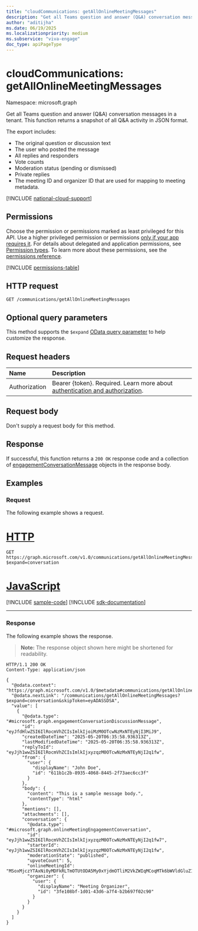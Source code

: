 ```yaml
---
title: "cloudCommunications: getAllOnlineMeetingMessages"
description: "Get all Teams question and answer (Q&A) conversation messages in a tenant."
author: "aditijha"
ms.date: 06/19/2025
ms.localizationpriority: medium
ms.subservice: "viva-engage"
doc_type: apiPageType
---
```


# cloudCommunications: getAllOnlineMeetingMessages

Namespace: microsoft.graph

Get all Teams question and answer (Q&A) conversation messages in a tenant. This function returns a snapshot of all Q&A activity in JSON format.

The export includes:
- The original question or discussion text
- The user who posted the message
- All replies and responders
- Vote counts
- Moderation status (pending or dismissed)
- Private replies
- The meeting ID and organizer ID that are used for mapping to meeting metadata.

[!INCLUDE [national-cloud-support](../../includes/global-only.md)]

## Permissions

Choose the permission or permissions marked as least privileged for this API. Use a higher privileged permission or permissions [only if your app requires it](/graph/permissions-overview#best-practices-for-using-microsoft-graph-permissions). For details about delegated and application permissions, see [Permission types](/graph/permissions-overview#permission-types). To learn more about these permissions, see the [permissions reference](/graph/permissions-reference).

<!-- { "blockType": "permissions", "name": "cloudcommunications_getallonlinemeetingmessages" } -->
[!INCLUDE [permissions-table](../includes/permissions/cloudcommunications-getallonlinemeetingmessages-permissions.md)]


## HTTP request

<!-- {
  "blockType": "ignored"
}
-->
``` http
GET /communications/getAllOnlineMeetingMessages
```

## Optional query parameters

This method supports the `$expand` [OData query parameter](/graph/query-parameters) to help customize the response. 

## Request headers

|Name|Description|
|:---|:---|
|Authorization|Bearer {token}. Required. Learn more about [authentication and authorization](/graph/auth/auth-concepts).|

## Request body

Don't supply a request body for this method.

## Response

If successful, this function returns a `200 OK` response code and a collection of [engagementConversationMessage](../resources/engagementconversationmessage.md) objects in the response body. 

## Examples

### Request

The following example shows a request.
# [HTTP](#tab/http)
<!-- {
  "blockType": "request",
  "name": "cloudcommunicationsthis.getallonlinemeetingmessages"
}
-->
``` http
GET https://graph.microsoft.com/v1.0/communications/getAllOnlineMeetingMessages?$expand=conversation
```

# [JavaScript](#tab/javascript)
[!INCLUDE [sample-code](../includes/snippets/javascript/cloudcommunicationsthisgetallonlinemeetingmessages-javascript-snippets.md)]
[!INCLUDE [sdk-documentation](../includes/snippets/snippets-sdk-documentation-link.md)]

---

### Response

The following example shows the response.
>**Note:** The response object shown here might be shortened for readability.
<!-- {
  "blockType": "response",
  "truncated": true,
  "@odata.type": "Collection(microsoft.graph.engagementConversationMessage)"
}
-->
``` http
HTTP/1.1 200 OK
Content-Type: application/json

{
  "@odata.context": "https://graph.microsoft.com/v1.0/$metadata#communications/getAllOnlineMeetingMessages",
  "@odata.nextLink": "/communications/getAllOnlineMeetingMessages?$expand=conversation&skipToken=eyADASSDSA",
  "value": [
    {
      "@odata.type": "#microsoft.graph.engagementConversationDiscussionMessage",
      "id": "eyJfdHlwZSI6IlRocmVhZCIsImlkIjoiMzM0OTcwNzMxNTEyNjI3MiJ9",
      "createdDateTime": "2025-05-20T06:35:58.936313Z",
      "lastModifiedDateTime": "2025-05-20T06:35:58.936313Z",
      "replyToId": "eyJjh1wwZSI6IlRocmVhZCIsImlkIjxyzqzM0OTcwNzMxNTEyNjI2q1fw",
      "from": {
        "user": {
          "displayName": "John Doe",
          "id": "611b1c2b-8935-4068-8445-2f73aec6cc3f"
        }
      },
      "body": {
        "content": "This is a sample message body.",
        "contentType": "html"
      },
      "mentions": [],
      "attachments": [],
      "conversation": {
        "@odata.type": "#microsoft.graph.onlineMeetingEngagementConversation",
        "id": "eyJjh1wwZSI6IlRocmVhZCIsImlkIjxyzqzM0OTcwNzMxNTEyNjI2q1fw7",
        "starterId": "eyJjh1wwZSI6IlRocmVhZCIsImlkIjxyzqzM0OTcwNzMxNTEyNjI2q1fw",
        "moderationState": "published",
        "upvoteCount": 5,
        "onlineMeetingId": "MSoxMjczYTAxNi0yMDFkRLTmOTUtODA5My0xYjdmOTliM2VkZWIqMCoqMTk6bWVldGluZ19aR1F3WTJZNE9XTXROekppWlMwME1XWTRMVGc0TWpBdE1BBXdOV1kzWlRsak9UTXlAdGhyZWFkLnYy",
        "organizer": {
          "user": {
            "displayName": "Meeting Organizer",
            "id": "3fe108bf-1d01-43d6-a7f4-b2b697f02c90"
          }
        }
      }
    }
  ]
}
```

